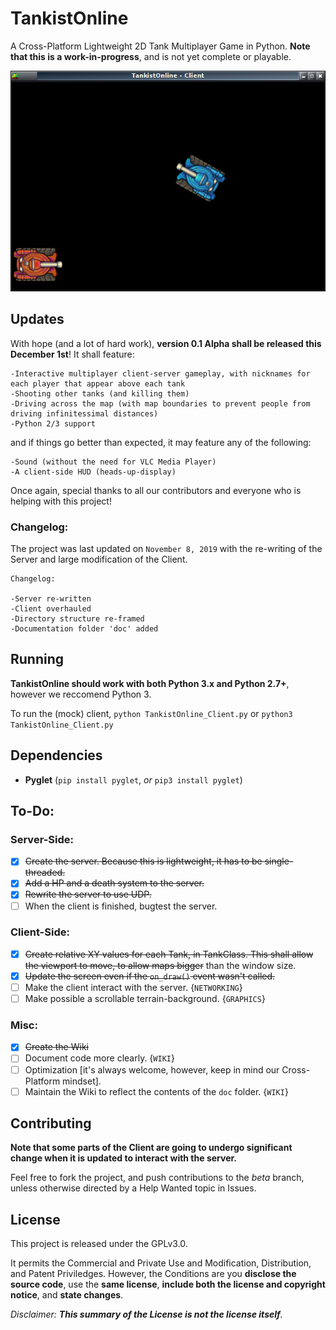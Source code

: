 # TankistOnline
A Cross-Platform Lightweight 2D Tank Multiplayer Game in Python. **Note that this is a work-in-progress**, and is not yet complete or playable.

![Build #13 Screenshot](https://github.com/servusDei2018/servusdei2018.github.io/blob/TankistOnline/Tankist_Screenshot.png?raw=true)

## Updates

With hope (and a lot of hard work), **version 0.1 Alpha shall be released this December 1st**! It shall feature:

```
-Interactive multiplayer client-server gameplay, with nicknames for each player that appear above each tank
-Shooting other tanks (and killing them)
-Driving across the map (with map boundaries to prevent people from driving infinitessimal distances)
-Python 2/3 support
```

and if things go better than expected, it may feature any of the following:

```
-Sound (without the need for VLC Media Player)
-A client-side HUD (heads-up-display)
```

Once again, special thanks to all our contributors and everyone who is helping with this project!

### Changelog:

The project was last updated on `November 8, 2019` with the re-writing of the Server and large modification of the Client.

```
Changelog:

-Server re-written
-Client overhauled
-Directory structure re-framed
-Documentation folder 'doc' added
```

## Running

**TankistOnline should work with both Python 3.x and Python 2.7+**, however we reccomend Python 3.

To run the (mock) client, `python TankistOnline_Client.py` or `python3 TankistOnline_Client.py`

## Dependencies

- **Pyglet** (`pip install pyglet`, *or* `pip3 install pyglet`)

## To-Do:

### Server-Side:
- [X] ~~Create the server. Because this is lightweight, it has to be single-threaded.~~
- [X] ~~Add a HP and a death system to the server.~~
- [X] ~~Rewrite the server to use UDP.~~
- [ ] When the client is finished, bugtest the server.

### Client-Side:
- [X] ~~Create relative XY values for each Tank, in TankClass. This shall allow the viewport to move, to allow maps bigger~~
      than the window size.
- [X] ~~Update the screen even if the `on_draw()` event wasn't called.~~
- [ ] Make the client interact with the server. {`NETWORKING`}
- [ ] Make possible a scrollable terrain-background. {`GRAPHICS`}

### Misc:

- [X] ~~Create the Wiki~~
- [ ] Document code more clearly. {`WIKI`}
- [ ] Optimization [it's always welcome, however, keep in mind our Cross-Platform mindset].
- [ ] Maintain the Wiki to reflect the contents of the `doc` folder. {`WIKI`}

## Contributing

**Note that some parts of the Client are going to undergo significant change when it is updated to interact with the server.**

Feel free to fork the project, and push contributions to the *beta* branch, unless otherwise directed by a Help Wanted topic in Issues.

## License

This project is released under the GPLv3.0.

It permits the Commercial and Private Use and Modification, Distribution, and Patent Priviledges. However, the Conditions are you **disclose the source code**, use the **same license**, **include both the license and copyright notice**, and **state changes**. 

*Disclaimer: **This summary of the License is not the license itself**.*
